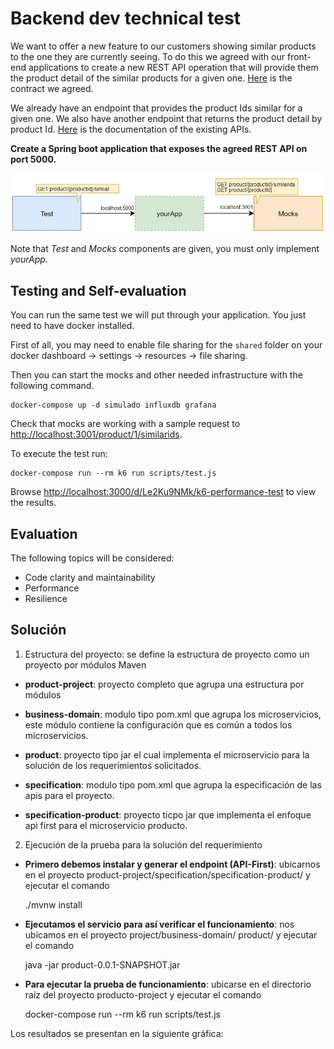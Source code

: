 # Backend dev technical test
We want to offer a new feature to our customers showing similar products to the one they are currently seeing. To do this we agreed with our front-end applications to create a new REST API operation that will provide them the product detail of the similar products for a given one. [Here](./similarProducts.yaml) is the contract we agreed.

We already have an endpoint that provides the product Ids similar for a given one. We also have another endpoint that returns the product detail by product Id. [Here](./existingApis.yaml) is the documentation of the existing APIs.

**Create a Spring boot application that exposes the agreed REST API on port 5000.**

![Diagram](./assets/diagram.jpg "Diagram")

Note that _Test_ and _Mocks_ components are given, you must only implement _yourApp_.

## Testing and Self-evaluation
You can run the same test we will put through your application. You just need to have docker installed.

First of all, you may need to enable file sharing for the `shared` folder on your docker dashboard -> settings -> resources -> file sharing.

Then you can start the mocks and other needed infrastructure with the following command.
```
docker-compose up -d simulado influxdb grafana
```
Check that mocks are working with a sample request to [http://localhost:3001/product/1/similarids](http://localhost:3001/product/1/similarids).

To execute the test run:
```
docker-compose run --rm k6 run scripts/test.js
```
Browse [http://localhost:3000/d/Le2Ku9NMk/k6-performance-test](http://localhost:3000/d/Le2Ku9NMk/k6-performance-test) to view the results.

## Evaluation
The following topics will be considered:
- Code clarity and maintainability
- Performance
- Resilience

## Solución

1.	Estructura del proyecto: se define la estructura de proyecto como un proyecto por módulos Maven




- **product-project**: proyecto completo que agrupa una estructura por módulos 
- **business-domain**: modulo tipo pom.xml que agrupa los microservicios, este módulo contiene la configuración que es común a todos  los microservicios.

- **product**: proyecto tipo jar el cual implementa el microservicio para la solución de los requerimientos solicitados.
- **specification**: modulo tipo pom.xml que agrupa la especificación de las apis para el proyecto.
- **specification-product**: proyecto ticpo jar que implementa el enfoque api first para el microservicio producto. 


2. Ejecución de la prueba para la solución del requerimiento



- **Primero debemos instalar y generar el endpoint (API-First)**: 
ubicarnos en el proyecto product-project/specification/specification-product/ y ejecutar el comando

	./mvnw install
- **Ejecutamos el servicio para así verificar el funcionamiento**:  nos ubicamos en el proyecto project/business-domain/ product/ y ejecutar el comando

	java -jar product-0.0.1-SNAPSHOT.jar
- **Para ejecutar la prueba de funcionamiento**: ubicarse en el directorio raíz del proyecto producto-project y ejecutar el comando

	docker-compose run --rm k6 run scripts/test.js

Los resultados se presentan en la siguiente gráfica:


